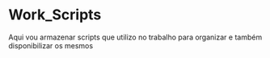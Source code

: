 # Work_Scripts

Aqui vou armazenar scripts que utilizo no trabalho para organizar e também disponibilizar os mesmos

